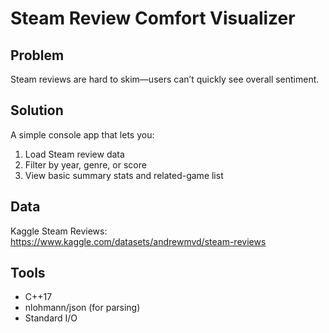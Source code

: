 # Steam Review Comfort Visualizer

## Problem  
Steam reviews are hard to skim—users can’t quickly see overall sentiment.

## Solution  
A simple console app that lets you:
1. Load Steam review data  
2. Filter by year, genre, or score  
3. View basic summary stats and related-game list  

## Data  
Kaggle Steam Reviews:  
https://www.kaggle.com/datasets/andrewmvd/steam-reviews

## Tools  
- C++17  
- nlohmann/json (for parsing)  
- Standard I/O  
